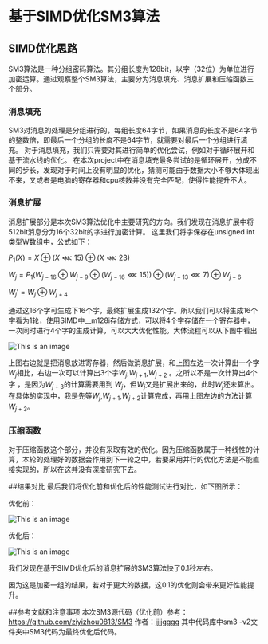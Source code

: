 # 基于SIMD优化SM3算法

## SIMD优化思路

SM3算法是一种分组密码算法。其分组长度为128bit，以字（32位）为单位进行加密运算。通过观察整个SM3算法，主要分为消息填充、消息扩展和压缩函数三个部分。

### 消息填充

SM3对消息的处理是分组进行的，每组长度64字节，如果消息的长度不是64字节的整数倍，即最后一个分组的长度不是64字节，就需要对最后一个分组进行填充。
对于消息填充，我们只需要对其进行简单的优化尝试，例如对于循环展开和基于流水线的优化。
在本次project中在消息填充最多尝试的是循环展开，分成不同的步长，发现对于时间上没有明显的优化，猜测可能由于数据大小不够大体现出不来，又或者是电脑的寄存器和cpu核数并没有完全匹配，使得性能提升不大。

### 消息扩展

消息扩展部分是本次SM3算法优化中主要研究的方向。我们发现在消息扩展中将512bit消息分为16个32bit的字进行加密计算。
这里我们将字保存在unsigned int类型W数组中，公式如下：

$P_1(X) = X \oplus (X \lll 15)  \oplus (X \lll 23)$

$W_j=P_1(W_{j-16} \oplus W_{j-9} \oplus (W_{j-16} \lll 15)) \oplus (W_{j-13} \lll 7) \oplus W_{j-6}$

$W_j'  = W_j \oplus W_{j+4}$

通过这16个字可生成下16个字，最终扩展生成132个字。所以我们可以将生成16个字看为1轮，使用SIMD中__m128i存储方式，可以将4个字存储在一个寄存器中，一次同时进行4个字的生成计算，可以大大优化性能。大体流程可以从下图中看出

![This is an image](https://github.com/ziyizhou0813/SM3-optimization/blob/sm3-v2/sm3%20-v2/%E6%B6%88%E6%81%AF%E6%89%A9%E5%B1%95%E4%BC%98%E5%8C%96%E8%BF%87%E7%A8%8B.jpg)

上图右边就是把消息放进寄存器，然后做消息扩展，和上图左边一次计算出一个字$W_j$相比，右边一次可以计算出3个字$W_{j}$,$W_{j+1}$,$W_{j+2}$ 。之所以不是一次计算出4个字 ，是因为$W_{j+3}$的计算需要用到 $W_{j}$，但$W_{j}$又是扩展出来的，此时$W_{j}$还未算出。在具体的实现中，我是先等$W_{j}$,$W_{j+1}$,$W_{j+2}$计算完成，再用上图左边的方法计算$W_{j+3}$。

### 压缩函数
对于压缩函数这个部分，并没有采取有效的优化。因为压缩函数属于一种线性的计算，本轮的处理好的数据会作用到下一轮之中，若要采用并行的优化方法是不能直接实现的，所以在这并没有深度研究下去。

##结果对比
最后我们将优化前和优化后的性能测试进行对比，如下图所示：

优化前：

![This is an image](https://github.com/ziyizhou0813/SM3-optimization/blob/sm3-v2/%E4%BC%98%E5%8C%96%E5%89%8D.png)

优化后：

![This is an image](https://github.com/ziyizhou0813/SM3-optimization/blob/sm3-v2/%E4%BC%98%E5%8C%96%E5%90%8E.png)

我们发现在基于SIMD优化后的消息扩展的SM3算法快了0.1秒左右。

因为这是加密一组的结果，若对于更大的数据，这0.1的优化则会带来更好性能提升。

##参考文献和注意事项
本次SM3源代码（优化前）参考：https://github.com/ziyizhou0813/SM3 作者：jjjjgggg
其中代码库中sm3 -v2文件夹中SM3代码为最终优化后代码。
